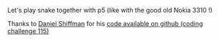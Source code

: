 Let's play snake together with p5 (like with the good old Nokia 3310 !)

Thanks to [Daniel Shiffman](https://thecodingtrain.com/) for his [code available on github (coding challenge 115)](https://github.com/CodingTrain/website/tree/master/CodingChallenges/CC_115_Snake_Game_Redux)
